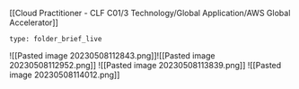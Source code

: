 [[Cloud Practitioner - CLF C01/3 Technology/Global Application/AWS Global Accelerator]]  
 
```ccard
type: folder_brief_live
```
 
![[Pasted image 20230508112843.png]]![[Pasted image 20230508112952.png]]
![[Pasted image 20230508113839.png]]
![[Pasted image 20230508114012.png]]

